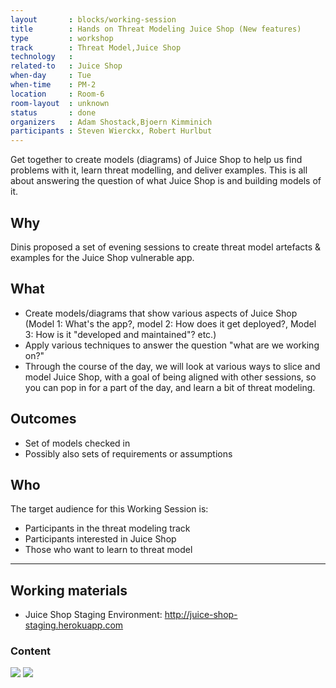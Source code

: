 ```yaml
---
layout       : blocks/working-session
title        : Hands on Threat Modeling Juice Shop (New features)
type         : workshop
track        : Threat Model,Juice Shop
technology   :
related-to   : Juice Shop
when-day     : Tue
when-time    : PM-2
location     : Room-6
room-layout  : unknown
status       : done
organizers   : Adam Shostack,Bjoern Kimminich
participants : Steven Wierckx, Robert Hurlbut
---
```


Get together to create models (diagrams) of Juice Shop to help us find problems with it, learn threat modelling, and deliver examples.  This is all about answering the question of what Juice Shop is and building models of it.

## Why

Dinis proposed a set of evening sessions to create threat model artefacts & examples for the Juice Shop vulnerable app.

## What

- Create models/diagrams that show various aspects of Juice Shop (Model 1: What's the app?, model 2: How does it get deployed?, Model 3: How is it "developed and maintained"? etc.) 
- Apply various techniques to answer the question "what are we working on?"
- Through the course of the day, we will look at various ways to slice and model Juice Shop, with a goal of being aligned with other sessions, so you can pop in for a part of the day, and learn a bit of threat modeling.

## Outcomes

- Set of models checked in  
- Possibly also sets of requirements or assumptions

## Who

The target audience for this Working Session is:

- Participants in the threat modeling track
- Participants interested in Juice Shop
- Those who want to learn to threat model

--- 

## Working materials

* Juice Shop Staging Environment: <http://juice-shop-staging.herokuapp.com>

### Content

[![](https://raw.githubusercontent.com/OWASP/owasp-summit-2017/master/Working-Sessions/Threat-Model/whiteboard-photos/PM-2-Picture-1.jpg)](https://raw.githubusercontent.com/OWASP/owasp-summit-2017/master/Working-Sessions/Threat-Model/whiteboard-photos/PM-2-Picture-1.jpg)
[![](https://raw.githubusercontent.com/OWASP/owasp-summit-2017/master/Working-Sessions/Threat-Model/whiteboard-photos/PM-2-Picture-2.jpg)](https://raw.githubusercontent.com/OWASP/owasp-summit-2017/master/Working-Sessions/Threat-Model/whiteboard-photos/PM-2-Picture-2.jpg)
